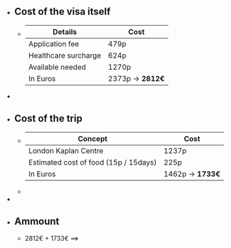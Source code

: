 - ## Cost of the visa itself
	- | Details | Cost |
	  | --- | --- |
	  | Application fee| 479p |
	  | Healthcare surcharge | 624p |
	  | Available needed | 1270p |
	  | In Euros | 2373p -> **2812€** |
-
- ## Cost of the trip
	- | Concept | Cost |
	  | --- | --- |
	  | London Kaplan Centre | 1237p |
	  | Estimated cost of food (15p / 15days) | 225p |
	  | In Euros | 1462p -> **1733€** |
	-
-
- ## Ammount
	- 2812€ + 1733€ ==>
